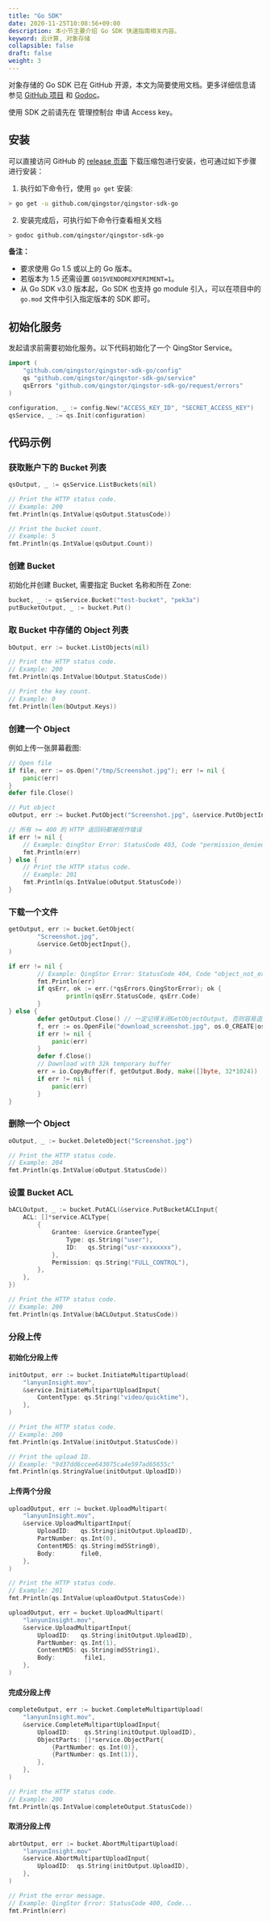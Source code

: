 ```yaml
---
title: "Go SDK"
date: 2020-11-25T10:08:56+09:00
description: 本小节主要介绍 Go SDK 快速指南相关内容。
keyword: 云计算, 对象存储
collapsible: false
draft: false
weight: 3
---
```



对象存储的 Go SDK 已在 GitHub 开源，本文为简要使用文档。更多详细信息请参见 [GitHub 项目](https://github.com/qingstor/qingstor-sdk-go)  和 [Godoc](https://godoc.org/github.com/qingstor/qingstor-sdk-go)。

使用 SDK 之前请先在 管理控制台 申请 Access key。

## 安装

可以直接访问 GitHub 的 [release 页面](https://github.com/qingstor/qingstor-sdk-go/releases) 下载压缩包进行安装，也可通过如下步骤进行安装：

1. 执行如下命令行，使用 `go get` 安装:

```bash
> go get -u github.com/qingstor/qingstor-sdk-go
```

2. 安装完成后，可执行如下命令行查看相关文档

```bash
> godoc github.com/qingstor/qingstor-sdk-go
```

**备注：**

- 要求使用 Go 1.5 或以上的 Go 版本。
- 若版本为 1.5 还需设置 `GO15VENDOREXPERIMENT=1`。
- 从 Go SDK v3.0 版本起，Go SDK 也支持 go module 引入，可以在项目中的 `go.mod` 文件中引入指定版本的 SDK 即可。

## 初始化服务

发起请求前需要初始化服务。以下代码初始化了一个 QingStor Service。

```go
import (
    "github.com/qingstor/qingstor-sdk-go/config"
    qs "github.com/qingstor/qingstor-sdk-go/service"
    qsErrors "github.com/qingstor/qingstor-sdk-go/request/errors"
)

configuration, _ := config.New("ACCESS_KEY_ID", "SECRET_ACCESS_KEY")
qsService, _ := qs.Init(configuration)
```

## 代码示例
### 获取账户下的 Bucket 列表

```go
qsOutput, _ := qsService.ListBuckets(nil)

// Print the HTTP status code.
// Example: 200
fmt.Println(qs.IntValue(qsOutput.StatusCode))

// Print the bucket count.
// Example: 5
fmt.Println(qs.IntValue(qsOutput.Count))
```

### 创建 Bucket

初始化并创建 Bucket, 需要指定 Bucket 名称和所在 Zone:

```go
bucket, _ := qsService.Bucket("test-bucket", "pek3a")
putBucketOutput, _ := bucket.Put()
```

### 取 Bucket 中存储的 Object 列表

```go
bOutput, err := bucket.ListObjects(nil)

// Print the HTTP status code.
// Example: 200
fmt.Println(qs.IntValue(bOutput.StatusCode))

// Print the key count.
// Example: 0
fmt.Println(len(bOutput.Keys))
```

### 创建一个 Object

例如上传一张屏幕截图:

```go
// Open file
if file, err := os.Open("/tmp/Screenshot.jpg"); err != nil {
    panic(err)
}
defer file.Close()

// Put object
oOutput, err := bucket.PutObject("Screenshot.jpg", &service.PutObjectInput{Body: file})

// 所有 >= 400 的 HTTP 返回码都被视作错误
if err != nil {
    // Example: QingStor Error: StatusCode 403, Code "permission_denied"...
    fmt.Println(err)
} else {
    // Print the HTTP status code.
    // Example: 201
    fmt.Println(qs.IntValue(oOutput.StatusCode))
}
```

### 下载一个文件

``` go
getOutput, err := bucket.GetObject(
        "Screenshot.jpg",
        &service.GetObjectInput{},
)

if err != nil {
        // Example: QingStor Error: StatusCode 404, Code "object_not_exists"...
        fmt.Println(err)
        if qsErr, ok := err.(*qsErrors.QingStorError); ok {
                println(qsErr.StatusCode, qsErr.Code)
        }
} else {
        defer getOutput.Close() // 一定记得关闭GetObjectOutput, 否则容易造成链接泄漏
        f, err := os.OpenFile("download_screenshot.jpg", os.O_CREATE|os.O_WRONLY, 0600)
        if err != nil {
            panic(err)
        }
        defer f.Close()
        // Download with 32k temporary buffer
        err = io.CopyBuffer(f, getOutput.Body, make([]byte, 32*1024))
        if err != nil {
            panic(err)
        }
}
```


### 删除一个 Object

```go
oOutput, _ := bucket.DeleteObject("Screenshot.jpg")

// Print the HTTP status code.
// Example: 204
fmt.Println(qs.IntValue(oOutput.StatusCode))
```

### 设置 Bucket ACL

```go
bACLOutput, _ := bucket.PutACL(&service.PutBucketACLInput{
    ACL: []*service.ACLType{
        {
            Grantee: &service.GranteeType{
                Type: qs.String("user"),
                ID:   qs.String("usr-xxxxxxxx"),
            },
            Permission: qs.String("FULL_CONTROL"),
        },
    },
})

// Print the HTTP status code.
// Example: 200
fmt.Println(qs.IntValue(bACLOutput.StatusCode))
```

### 分段上传

#### 初始化分段上传

``` go
initOutput, err := bucket.InitiateMultipartUpload(
    "lanyunInsight.mov",
    &service.InitiateMultipartUploadInput{
        ContentType: qs.String("video/quicktime"),
    },
)

// Print the HTTP status code.
// Example: 200
fmt.Println(qs.IntValue(initOutput.StatusCode))

// Print the upload ID.
// Example: "9d37dd6ccee643075ca4e597ad65655c"
fmt.Println(qs.StringValue(initOutput.UploadID))
```

#### 上传两个分段

``` go
uploadOutput, err := bucket.UploadMultipart(
    "lanyunInsight.mov",
    &service.UploadMultipartInput{
        UploadID:   qs.String(initOutput.UploadID),
        PartNumber: qs.Int(0),
        ContentMD5: qs.String(md5String0),
        Body:       file0,
    },
)

// Print the HTTP status code.
// Example: 201
fmt.Println(qs.IntValue(uploadOutput.StatusCode))

uploadOutput, err = bucket.UploadMultipart(
    "lanyunInsight.mov",
    &service.UploadMultipartInput{
        UploadID:   qs.String(initOutput.UploadID),
        PartNumber: qs.Int(1),
        ContentMD5: qs.String(md5String1),
        Body:        file1,
    },
)
```


#### 完成分段上传

``` go
completeOutput, err := bucket.CompleteMultipartUpload(
    "lanyunInsight.mov",
    &service.CompleteMultipartUploadInput{
        UploadID:    qs.String(initOutput.UploadID),
        ObjectParts: []*service.ObjectPart{
            {PartNumber: qs.Int(0)},
            {PartNumber: qs.Int(1)},
        },
    },
)

// Print the HTTP status code.
// Example: 200
fmt.Println(qs.IntValue(completeOutput.StatusCode))
```

#### 取消分段上传

``` go
abrtOutput, err := bucket.AbortMultipartUpload(
    "lanyunInsight.mov"
    &service.AbortMultipartUploadInput{
        UploadID:  qs.String(initOutput.UploadID),
    },
)

// Print the error message.
// Example: QingStor Error: StatusCode 400, Code...
fmt.Println(err)
```
